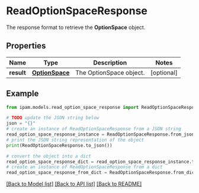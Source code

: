 # ReadOptionSpaceResponse

The response format to retrieve the __OptionSpace__ object.

## Properties

Name | Type | Description | Notes
------------ | ------------- | ------------- | -------------
**result** | [**OptionSpace**](OptionSpace.md) | The OptionSpace object. | [optional] 

## Example

```python
from ipam.models.read_option_space_response import ReadOptionSpaceResponse

# TODO update the JSON string below
json = "{}"
# create an instance of ReadOptionSpaceResponse from a JSON string
read_option_space_response_instance = ReadOptionSpaceResponse.from_json(json)
# print the JSON string representation of the object
print(ReadOptionSpaceResponse.to_json())

# convert the object into a dict
read_option_space_response_dict = read_option_space_response_instance.to_dict()
# create an instance of ReadOptionSpaceResponse from a dict
read_option_space_response_from_dict = ReadOptionSpaceResponse.from_dict(read_option_space_response_dict)
```
[[Back to Model list]](../README.md#documentation-for-models) [[Back to API list]](../README.md#documentation-for-api-endpoints) [[Back to README]](../README.md)


